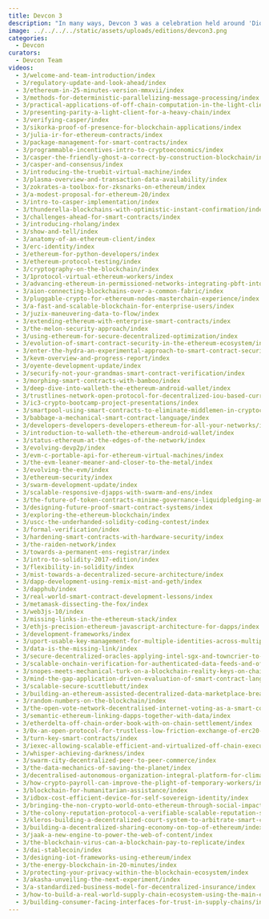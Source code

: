 ```yaml
---
title: Devcon 3
description: "In many ways, Devcon 3 was a celebration held around 'Dio de Los Muertos' and Halloween in Cancun, Mexico in October of 2016. It was the largest ever Ethereum gathering at the time, with just under 2000 attending in a year of unprecedented growth in terms of network use, adoption and progress."
image: ../../../../static/assets/uploads/editions/devcon3.png
categories:
  - Devcon
curators:
  - Devcon Team
videos:
  - 3/welcome-and-team-introduction/index
  - 3/regulatory-update-and-look-ahead/index
  - 3/ethereum-in-25-minutes-version-mmxvii/index
  - 3/methods-for-deterministic-parallelizing-message-processing/index
  - 3/practical-applications-of-off-chain-computation-in-the-light-client/index
  - 3/presenting-parity-a-light-client-for-a-heavy-chain/index
  - 3/verifying-casper/index
  - 3/sikorka-proof-of-presence-for-blockchain-applications/index
  - 3/julia-ir-for-ethereum-contracts/index
  - 3/package-management-for-smart-contracts/index
  - 3/programmable-incentives-intro-to-cryptoeconomics/index
  - 3/casper-the-friendly-ghost-a-correct-by-construction-blockchain/index
  - 3/casper-and-consensus/index
  - 3/introducing-the-truebit-virtual-machine/index
  - 3/plasma-overview-and-transaction-data-availability/index
  - 3/zokrates-a-toolbox-for-zksnarks-on-ethereum/index
  - 3/a-modest-proposal-for-ethereum-20/index
  - 3/intro-to-casper-implementation/index
  - 3/thunderella-blockchains-with-optimistic-instant-confirmation/index
  - 3/challenges-ahead-for-smart-contracts/index
  - 3/introducing-rholang/index
  - 3/show-and-tell/index
  - 3/anatomy-of-an-ethereum-client/index
  - 3/erc-identity/index
  - 3/ethereum-for-python-developers/index
  - 3/ethereum-protocol-testing/index
  - 3/cryptography-on-the-blockchain/index
  - 3/1protocol-virtual-ethereum-workers/index
  - 3/advancing-ethereum-in-permissioned-networks-integrating-pbft-into-quorum/index
  - 3/aion-connecting-blockchains-over-a-common-fabric/index
  - 3/pluggable-crypto-for-ethereum-nodes-masterchain-experience/index
  - 3/a-fast-and-scalable-blockchain-for-enterprise-users/index
  - 3/juzix-maneuvering-data-to-flow/index
  - 3/extending-ethereum-with-enterprise-smart-contracts/index
  - 3/the-melon-security-approach/index
  - 3/using-ethereum-for-secure-decentralized-optimization/index
  - 3/evolution-of-smart-contract-security-in-the-ethereum-ecosystem/index
  - 3/enter-the-hydra-an-experimental-approach-to-smart-contract-security/index
  - 3/kevm-overview-and-progress-report/index
  - 3/oyente-development-update/index
  - 3/securify-not-your-grandmas-smart-contract-verification/index
  - 3/morphing-smart-contracts-with-bamboo/index
  - 3/deep-dive-into-walleth-the-ethereum-android-wallet/index
  - 3/trustlines-network-open-protocol-for-decentralized-iou-based-currency-networks/index
  - 3/ic3-crypto-bootcamp-project-presentations/index
  - 3/smartpool-using-smart-contracts-to-eliminate-middlemen-in-cryptocurrency-mining/index
  - 3/babbage-a-mechanical-smart-contract-language/index
  - 3/developers-developers-developers-ethereum-for-all-your-networks/index
  - 3/introduction-to-walleth-the-ethereum-android-wallet/index
  - 3/status-ethereum-at-the-edges-of-the-network/index
  - 3/evolving-devp2p/index
  - 3/evm-c-portable-api-for-ethereum-virtual-machines/index
  - 3/the-evm-leaner-meaner-and-closer-to-the-metal/index
  - 3/evolving-the-evm/index
  - 3/ethereum-security/index
  - 3/swarm-development-update/index
  - 3/scalable-responsive-djapps-with-swarm-and-ens/index
  - 3/the-future-of-token-contracts-minime-governance-liquidpledging-and-erc223/index
  - 3/designing-future-proof-smart-contract-systems/index
  - 3/exploring-the-ethereum-blockchain/index
  - 3/uscc-the-underhanded-solidity-coding-contest/index
  - 3/formal-verification/index
  - 3/hardening-smart-contracts-with-hardware-security/index
  - 3/the-raiden-network/index
  - 3/towards-a-permanent-ens-registrar/index
  - 3/intro-to-solidity-2017-edition/index
  - 3/flexibility-in-solidity/index
  - 3/mist-towards-a-decentralized-secure-architecture/index
  - 3/dapp-development-using-remix-mist-and-geth/index
  - 3/dapphub/index
  - 3/real-world-smart-contract-development-lessons/index
  - 3/metamask-dissecting-the-fox/index
  - 3/web3js-10/index
  - 3/missing-links-in-the-ethereum-stack/index
  - 3/ethjs-precision-ethereum-javascript-architecture-for-dapps/index
  - 3/development-frameworks/index
  - 3/uport-usable-key-management-for-multiple-identities-across-multiple-chains/index
  - 3/data-is-the-missing-link/index
  - 3/secure-decentralized-oracles-applying-intel-sgx-and-towncrier-to-external-data-payments-and-off-chain-computation/index
  - 3/scalable-onchain-verification-for-authenticated-data-feeds-and-offchain-computations/index
  - 3/snopes-meets-mechanical-turk-on-a-blockchain-reality-keys-on-chain-truth-verification-and-subjectivocracy/index
  - 3/mind-the-gap-application-driven-evaluation-of-smart-contract-languages/index
  - 3/scalable-secure-scuttlebutt/index
  - 3/building-an-ethereum-assisted-decentralized-data-marketplace-breakout/index
  - 3/random-numbers-on-the-blockchain/index
  - 3/the-open-vote-network-decentralised-internet-voting-as-a-smart-contract/index
  - 3/semantic-ethereum-linking-dapps-together-with-data/index
  - 3/etherdelta-off-chain-order-book-with-on-chain-settlement/index
  - 3/0x-an-open-protocol-for-trustless-low-friction-exchange-of-erc20-tokens/index
  - 3/turn-key-smart-contracts/index
  - 3/iexec-allowing-scalable-efficient-and-virtualized-off-chain-execution-for-arbitrary-applications/index
  - 3/whisper-achieving-darkness/index
  - 3/swarm-city-decentralized-peer-to-peer-commerce/index
  - 3/the-data-mechanics-of-saving-the-planet/index
  - 3/decentralised-autonomous-organization-integral-platform-for-climate-initiatives/index
  - 3/how-crypto-payroll-can-improve-the-plight-of-temporary-workers/index
  - 3/blockchain-for-humanitarian-assistance/index
  - 3/idbox-cost-efficient-device-for-self-sovereign-identity/index
  - 3/bringing-the-non-crypto-world-onto-ethereum-through-social-impact/index
  - 3/the-colony-reputation-protocol-a-verifiable-scalable-reputation-system/index
  - 3/kleros-building-a-decentralized-court-system-to-arbitrate-smart-contracts/index
  - 3/building-a-decentralized-sharing-economy-on-top-of-ethereum/index
  - 3/jaak-a-new-engine-to-power-the-web-of-content/index
  - 3/the-blockchain-virus-can-a-blockchain-pay-to-replicate/index
  - 3/dai-stablecoin/index
  - 3/designing-iot-frameworks-using-ethereum/index
  - 3/the-energy-blockchain-in-20-minutes/index
  - 3/protecting-your-privacy-within-the-blockchain-ecosystem/index
  - 3/akasha-unveiling-the-next-experiment/index
  - 3/a-standardized-business-model-for-decentralized-insurance/index
  - 3/how-to-build-a-real-world-supply-chain-ecosystem-using-the-main-ethereum-network/index
  - 3/building-consumer-facing-interfaces-for-trust-in-supply-chains/index
---
```

